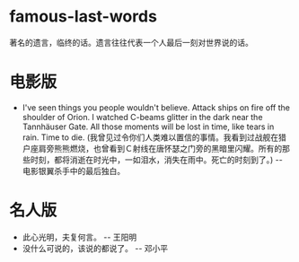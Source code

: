 # famous-last-words
著名的遗言，临终的话。遗言往往代表一个人最后一刻对世界说的话。


# 电影版
- I've seen things you people wouldn't believe. Attack ships on fire off the shoulder of Orion. I watched C-beams glitter in the dark near the Tannhäuser Gate. All those moments will be lost in time, like tears in rain. Time to die.
(我曾见过令你们人类难以置信的事情。我看到过战舰在猎户座肩旁熊熊燃烧，也曾看到Ｃ射线在唐怀瑟之门旁的黑暗里闪耀。所有的那些时刻，都将消逝在时光中，一如泪水，消失在雨中。死亡的时刻到了。)  -- 电影银翼杀手中的最后独白。

# 名人版
- 此心光明，夫复何言。 -- 王阳明
- 没什么可说的，该说的都说了。 -- 邓小平
